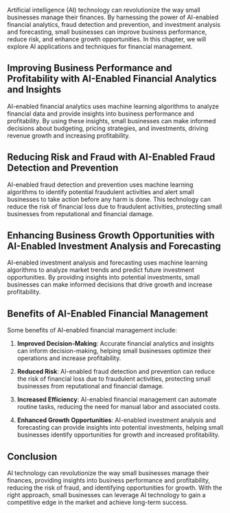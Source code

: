 

Artificial intelligence (AI) technology can revolutionize the way small businesses manage their finances. By harnessing the power of AI-enabled financial analytics, fraud detection and prevention, and investment analysis and forecasting, small businesses can improve business performance, reduce risk, and enhance growth opportunities. In this chapter, we will explore AI applications and techniques for financial management.

Improving Business Performance and Profitability with AI-Enabled Financial Analytics and Insights
-------------------------------------------------------------------------------------------------

AI-enabled financial analytics uses machine learning algorithms to analyze financial data and provide insights into business performance and profitability. By using these insights, small businesses can make informed decisions about budgeting, pricing strategies, and investments, driving revenue growth and increasing profitability.

Reducing Risk and Fraud with AI-Enabled Fraud Detection and Prevention
----------------------------------------------------------------------

AI-enabled fraud detection and prevention uses machine learning algorithms to identify potential fraudulent activities and alert small businesses to take action before any harm is done. This technology can reduce the risk of financial loss due to fraudulent activities, protecting small businesses from reputational and financial damage.

Enhancing Business Growth Opportunities with AI-Enabled Investment Analysis and Forecasting
-------------------------------------------------------------------------------------------

AI-enabled investment analysis and forecasting uses machine learning algorithms to analyze market trends and predict future investment opportunities. By providing insights into potential investments, small businesses can make informed decisions that drive growth and increase profitability.

Benefits of AI-Enabled Financial Management
-------------------------------------------

Some benefits of AI-enabled financial management include:

1. **Improved Decision-Making**: Accurate financial analytics and insights can inform decision-making, helping small businesses optimize their operations and increase profitability.

2. **Reduced Risk**: AI-enabled fraud detection and prevention can reduce the risk of financial loss due to fraudulent activities, protecting small businesses from reputational and financial damage.

3. **Increased Efficiency**: AI-enabled financial management can automate routine tasks, reducing the need for manual labor and associated costs.

4. **Enhanced Growth Opportunities**: AI-enabled investment analysis and forecasting can provide insights into potential investments, helping small businesses identify opportunities for growth and increased profitability.

Conclusion
----------

AI technology can revolutionize the way small businesses manage their finances, providing insights into business performance and profitability, reducing the risk of fraud, and identifying opportunities for growth. With the right approach, small businesses can leverage AI technology to gain a competitive edge in the market and achieve long-term success.
